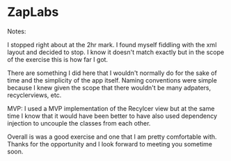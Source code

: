 # ZapLabs

Notes:

I stopped right about at the 2hr mark. I found myself fiddling with the xml layout and decided to stop. I know it doesn't match exactly but in the scope of the exercise this is how far I got. 

There are something I did here that I wouldn't normally do for the sake of time and the simplicity of the app itself. Naming conventions were simple because I knew given the scope that there wouldn't be many adpaters, recyclerviews, etc.

MVP: I used a MVP implementation of the Recylcer view but at the same time I know that it would have been better to have also used dependency injection to uncouple the classes from each other. 

Overall is was a good exercise and one that I am pretty comfortable with. Thanks for the opportunity and I look forward to meeting you sometime soon.
